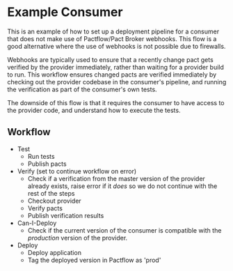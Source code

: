 # Example Consumer

This is an example of how to set up a deployment pipeline for a consumer that does not make use of Pactflow/Pact Broker webhooks. This flow is a good alternative where the use of webhooks is not possible due to firewalls.

Webhooks are typically used to ensure that a recently change pact gets verified by the provider immediately, rather than waiting for a provider build to run. This workflow ensures changed pacts are verified immediately by checking out the provider codebase in the consumer's pipeline, and running the verification as part of the consumer's own tests.

The downside of this flow is that it requires the consumer to have access to the provider code, and understand how to execute the tests.

## Workflow

* Test
    * Run tests
    * Publish pacts
* Verify (set to continue workflow on error)
    * Check if a verification from the master version of the provider already exists, raise error if it *does* so we do not continue with the rest of the steps
    * Checkout provider
    * Verify pacts
    * Publish verification results
* Can-I-Deploy
    * Check if the current version of the consumer is compatible with the *production* version of the provider.
* Deploy
    * Deploy application
    * Tag the deployed version in Pactflow as 'prod'

